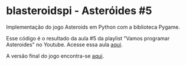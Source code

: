 # blasteroidspi - Asteróides #5
Implementação do jogo Asteroids em Python com a biblioteca Pygame.

Esse código é o resultado da aula #5 da playlist "Vamos programar Asteroides" no Youtube. Acesse essa aula [aqui](https://youtu.be/n2wgVq7E9To).

A versão final do jogo encontra-se [aqui](https://github.com/camargo-advanced/blasteroidspi).

